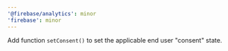 ```yaml
---
'@firebase/analytics': minor
'firebase': minor
---
```


Add function `setConsent()` to set the applicable end user "consent" state.
